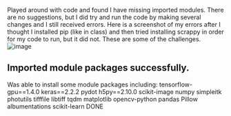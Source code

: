 Played around with code and found I have missing imported modules. There are no suggestions, but I did try and run the code by making several changes and I still received errors.
Here is a screenshot of my errors after I thought I installed pip (like in class) and then tried installing scrappy in order for my code to run, but it did not. These are some of the challenges.![image](https://user-images.githubusercontent.com/89052586/140441226-41e4742e-3079-4bf9-bceb-6d43de5b6e34.png)

## Imported module packages successfully.
Was able to install some module packages including: tensorflow-gpu==1.4.0
keras==2.2.2
pydot
h5py==2.10.0
scikit-image
numpy
simpleitk
photutils
tifffile
libtiff
tqdm
matplotlib
opencv-python
pandas
Pillow
albumentations
scikit-learn   DONE

